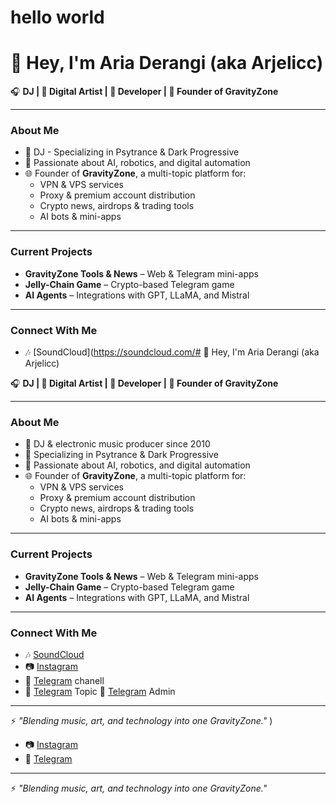 # hello world
# 👋 Hey, I'm Aria Derangi (aka Arjelicc)

🎧 **DJ | 🎨 Digital Artist | 🤖 Developer | 🚀 Founder of GravityZone**

---

### About Me  
- 🌌 DJ - Specializing in Psytrance & Dark Progressive 
- 🤖 Passionate about AI, robotics, and digital automation  
- 🌐 Founder of **GravityZone**, a multi-topic platform for:  
  - VPN & VPS services  
  - Proxy & premium account distribution  
  - Crypto news, airdrops & trading tools  
  - AI bots & mini-apps  

---

### Current Projects  
- **GravityZone Tools & News** – Web & Telegram mini-apps  
- **Jelly-Chain Game** – Crypto-based Telegram game  
- **AI Agents** – Integrations with GPT, LLaMA, and Mistral  

---

### Connect With Me  
- 🎶 [SoundCloud](https://soundcloud.com/# 👋 Hey, I'm Aria Derangi (aka Arjelicc)

🎧 **DJ | 🎨 Digital Artist | 🤖 Developer | 🚀 Founder of GravityZone**

---

### About Me  
- 🌌 DJ & electronic music producer since 2010  
- 🎵 Specializing in Psytrance & Dark Progressive  
- 🤖 Passionate about AI, robotics, and digital automation  
- 🌐 Founder of **GravityZone**, a multi-topic platform for:  
  - VPN & VPS services  
  - Proxy & premium account distribution  
  - Crypto news, airdrops & trading tools  
  - AI bots & mini-apps  

---

### Current Projects  
- **GravityZone Tools & News** – Web & Telegram mini-apps  
- **Jelly-Chain Game** – Crypto-based Telegram game  
- **AI Agents** – Integrations with GPT, LLaMA, and Mistral  

---

### Connect With Me  
- 🎶 [SoundCloud](https://soundcloud.com/ryaderangi)  
- 📷 [Instagram](https://instagram.com/Arjelicc)  
- 📡 [Telegram](https://t.me/jeliccray)  chanell
-  📡 [Telegram](https://t.me/gravityyzone) Topic
   📡 [Telegram](https://t.me/Arjelicc) Admin
   


---
⚡ *"Blending music, art, and technology into one GravityZone."*
)  
- 📷 [Instagram](https://instagram.com/arjelicc)  
- 📡 [Telegram](https://t.me/jeliccc)  

---
⚡ *"Blending music, art, and technology into one GravityZone."*
